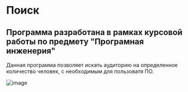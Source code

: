 <H1>Поиск</H1>
<H2>Программа разработана в рамках курсовой работы по предмету "Програмная инженерия"</H2>
Данная программа позволяет искать аудиторию на определенное количество человек, с необходимым для пользоватя ПО.

![image](https://github.com/olelllka/POISK/assets/89900803/c55e729c-62f5-46fc-b62d-3a19390054d6)


